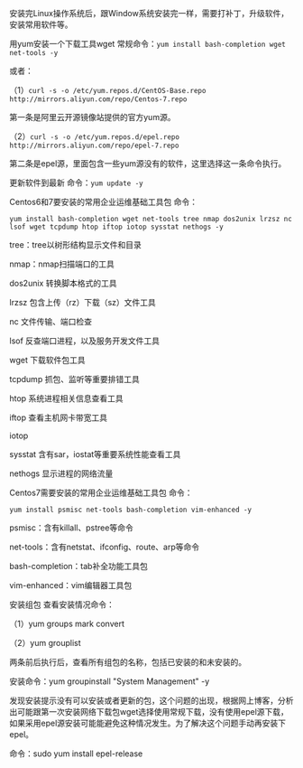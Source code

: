 安装完Linux操作系统后，跟Window系统安装完一样，需要打补丁，升级软件，安装常用软件等。

用yum安装一个下载工具wget
常规命令：````yum install bash-completion wget net-tools -y````

或者：

（1）````curl -s -o /etc/yum.repos.d/CentOS-Base.repo http://mirrors.aliyun.com/repo/Centos-7.repo````

第一条是阿里云开源镜像站提供的官方yum源。

（2）````curl -s -o /etc/yum.repos.d/epel.repo http://mirrors.aliyun.com/repo/epel-7.repo````

第二条是epel源，里面包含一些yum源没有的软件，这里选择这一条命令执行。

更新软件到最新
命令：````yum update -y````

Centos6和7要安装的常用企业运维基础工具包
命令：
````
yum install bash-completion wget net-tools tree nmap dos2unix lrzsz nc lsof wget tcpdump htop iftop iotop sysstat nethogs -y
````
tree：tree以树形结构显示文件和目录

nmap：nmap扫描端口的工具

dos2unix 转换脚本格式的工具

lrzsz 包含上传（rz）下载（sz）文件工具

nc 文件传输、端口检查

lsof 反查端口进程，以及服务开发文件工具

wget 下载软件包工具

tcpdump 抓包、监听等重要排错工具

htop 系统进程相关信息查看工具

iftop 查看主机网卡带宽工具

iotop 

sysstat 含有sar，iostat等重要系统性能查看工具

nethogs 显示进程的网络流量

Centos7需要安装的常用企业运维基础工具包
命令：

````yum install psmisc net-tools bash-completion vim-enhanced -y````

psmisc：含有killall、pstree等命令

net-tools：含有netstat、ifconfig、route、arp等命令

bash-completion：tab补全功能工具包

vim-enhanced：vim编辑器工具包


安装组包
查看安装情况命令：

（1）yum groups mark convert

（2）yum grouplist 

两条前后执行后，查看所有组包的名称，包括已安装的和未安装的。

安装命令：yum groupinstall "System Management" -y

发现安装提示没有可以安装或者更新的包，这个问题的出现，根据网上博客，分析出可能跟第一次安装网络下载包wget选择使用常规下载，没有使用epel源下载，如果采用epel源安装可能能避免这种情况发生。为了解决这个问题手动再安装下epel。

命令：sudo yum install epel-release